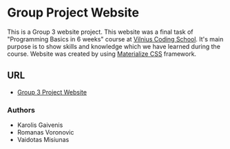 # Group Project Website
This is a Group 3 website project. This website was a final task of "Programming Basics in 6 weeks" course at [Vilnius Coding School](https://www.vilniuscoding.lt/). It's main purpose is to show skills and knowledge which we have learned during the course. Website was created by using [Materialize CSS](https://materializecss.com/) framework.

## URL 
  * [Group 3 Project Website](http://www.codingschoolprojektai.lt/tmp/vcs200427/projektas3/)
 
### Authors
  * Karolis Gaivenis
  * Romanas Voronovic
  * Vaidotas Misiunas
